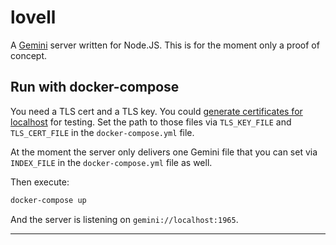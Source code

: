 # lovell

A [Gemini][1] server written for Node.JS.
This is for the moment only a proof of concept.

## Run with docker-compose

You need a TLS cert and a TLS key.
You could [generate certificates for localhost][2] for testing.
Set the path to those files via `TLS_KEY_FILE` and `TLS_CERT_FILE` in the `docker-compose.yml` file.

At the moment the server only delivers one Gemini file that you can set via `INDEX_FILE` in the `docker-compose.yml` file as well.

Then execute:
```bash
docker-compose up
```

And the server is listening on `gemini://localhost:1965`.

---

[1]: https://gemini.circumlunar.space/
[2]: https://letsencrypt.org/docs/certificates-for-localhost/